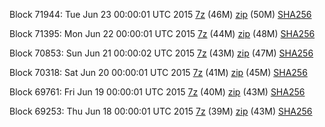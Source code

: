 Block 71944: Tue Jun 23 00:00:01 UTC 2015 [7z](https://transfer.sh/kHGDL/bootstrap.dat.20150623.7z) (46M) [zip](https://transfer.sh/TOYFG/bootstrap.dat.20150623.zip) (50M) [SHA256](https://transfer.sh/fmU4R/sha256.txt)

Block 71395: Mon Jun 22 00:00:01 UTC 2015 [7z](https://transfer.sh/2UB3o/bootstrap.dat.20150622.7z) (44M) [zip](https://transfer.sh/1hIghO/bootstrap.dat.20150622.zip) (48M) [SHA256](https://transfer.sh/SwbpL/sha256.txt)

Block 70853: Sun Jun 21 00:00:02 UTC 2015 [7z](https://transfer.sh/10yIwe/bootstrap.dat.20150621.7z) (43M) [zip](https://transfer.sh/17lRyK/bootstrap.dat.20150621.zip) (47M) [SHA256](https://transfer.sh/rdbe1/sha256.txt)

Block 70318: Sat Jun 20 00:00:01 UTC 2015 [7z](https://transfer.sh/GBQBV/bootstrap.dat.20150620.7z) (41M) [zip](https://transfer.sh/uuMnf/bootstrap.dat.20150620.zip) (45M) [SHA256](https://transfer.sh/mjhPV/sha256.txt)

Block 69761: Fri Jun 19 00:00:01 UTC 2015 [7z](https://transfer.sh/J9CqZ/bootstrap.dat.20150619.7z) (40M) [zip](https://transfer.sh/5aoG0/bootstrap.dat.20150619.zip) (43M) [SHA256](https://transfer.sh/7ppUZ/sha256.txt)

Block 69253: Thu Jun 18 00:00:01 UTC 2015 [7z](https://transfer.sh/gYIUD/bootstrap.dat.20150618.7z) (39M) [zip](https://transfer.sh/14u0F7/bootstrap.dat.20150618.zip) (43M) [SHA256](https://transfer.sh/SSIvI/sha256.txt)
